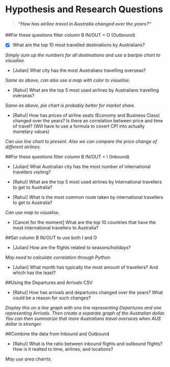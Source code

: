 # Hypothesis and Research Questions

>#### *“How has airline travel in Australia changed over the years?”*

##For these questions filter column B IN/OUT = O (Outbound)

- [x] What are the top 10 most travelled destinations by Australians?

*Simply sum up the numbers for all destinations and use a bar/pie chart to visualise.*

- [Julian] What city has the most Australians travelling overseas?

*Same as above, can also use a map with color to visualise.*

- [Rahul] What are the top 5 most used airlines by Australians travelling overseas?

*Same as above, pie chart is probably better for market share.*

- [Rahul] How has prices of airline seats (Economy and Business Class) changed over the years? Is there an correlation between price and time of travel? (Will have to use a formula to covert CPI into actually monetary values)

*Can use line chart to present. Also we can compare the price change of different airlines.*


##For these questions filter column B IN/OUT = I (Inbound)

- [Julian] What Australian city has the most number of international travellers visiting?

- [Rahul] What are the top 5 most used airlines by International travellers to get to Australia?

- [Rahul] What is the most common route taken by international travellers to get to Australia?

*Can use map to visualise.*

- [Cancel for the moment] What are the top 10 countries that have the most international travellers to Australia?


##Set column B IN/OUT to use both I and O

- [Julian] How are the flights related to seasons/holidays?

*May need to calculate correlation through Python.*

- [Julian] What month has typically the most amount of travellers? And which has the least?


##Using the Departures and Arrivals CSV

- [Rahul] How has arrivals and departures changed over the years? What could be a reason for such changes?

*Display this on a line graph with one line representing Departures and one representing Arrivals. Then create a separate graph of the Australian dollar. You can then summarize that more Australians travel overseas when AUS dollar is stronger.*

##Combine the data from Inbound and Outbound

- [Rahul] What is the ratio between inbound flights and outbound flights? How is it realted to time, airlines, and locations?

*May use area charrts.*
